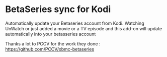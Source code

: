 BetaSeries sync for Kodi
==========================

Automatically update your Betaseries account from Kodi.
Watching UnWatch or just added a movie or a TV episode and this add-on will update automatically into your betasseries account


Thanks a lot to PCCV for the work they done : https://github.com/PCCV/xbmc-betaseries
